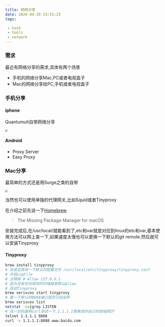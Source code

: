 ```yaml
---
title: 网络分享
date: 2020-04-20 23:51:23
tags:

 - tech
 - tools
 - network
---
```




### 需求

最近有网络分享的需求,具体有两个场景

- 手机的网络分享Mac,PC或者电视盒子
- Mac的网络分享给PC,手机或者电视盒子

### 手机分享

#### iphone

Quantumult自带网络分享

<img src="http://chengchaosite.oss-cn-hangzhou.aliyuncs.com/resource-container/image/quantumult_wifi_share.jpeg" style="zoom:50%;" />

#### Android

- Proxy Server
- Easy Proxy

### Mac分享

最简单的方式还是用Surge之类的自带

<img src="http://chengchaosite.oss-cn-hangzhou.aliyuncs.com/resource-container/image/mac_surge_share.png" style="zoom:50%;" />

当然也可以使用单独的代理网关,比如Squid或者Tinyproxy

在介绍之前先说一下[Homebrew](https://brew.sh/)

> The Missing Package Manager for macOS

安装完成后,在/usr/local/就能看到了,etc和var就是对应到linux的etc和var,基本使用方法可以网上查一下,如果速度太慢也可以更换一下默认的git remote.然后就可以安装Tinyproxy

#### Tinyproxy

```bash
brew install tinyproxy
# 安装后修改一下默认的配置文件 /usr/local/etc/tinyproxy/tinyproxy.conf
# 开启LogFile
# 注释掉 # Allow 127.0.0.1
# 因为没有任何规则的时候就是默认Allow
# 启动Tinyproxy
brew serivces start tinyproxy
# 看一下默认的8888端口是否已经监听
brew serivces list
netstat -na|grep LISTEN
# 找一台机器用curl测试一下,1.1.1.1替换成你自己的局域网IP
telnet 1.1.1.1 8888
curl -x 1.1.1.1:8888 www.baidu.com
```